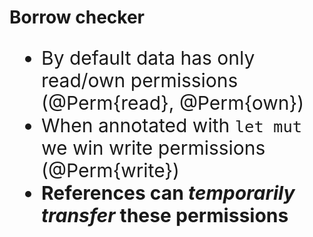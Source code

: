 # Borrow checker

<div style="font-size: 30px">

- By default data has only read/own permissions (@Perm{read}, @Perm{own})
- When annotated with `let mut` we win write permissions (@Perm{write})
- **References can _temporarily transfer_ these permissions**

</div>
